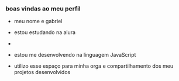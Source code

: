 ### boas vindas ao meu perfil

- meu nome e  gabriel

- estou estudando na alura
-
- estou me desenvolvendo na linguagem JavaScript
- utilizo esse espaço para minha orga e compartilhamento dos meu projetos desenvolvidos
